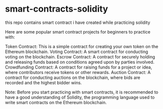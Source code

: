 # smart-contracts-solidity
this repo contains smart contract i have created while practicing solidity

Here are some popular smart contract projects for beginners to practice with:

Token Contract: This is a simple contract for creating your own token on the Ethereum blockchain.
Voting Contract: A smart contract for conducting voting on the blockchain.
Escrow Contract: A contract for securely holding and releasing funds based on conditions agreed upon by parties involved.
Crowdfunding Contract: A contract for raising funds for a project or idea, where contributors receive tokens or other rewards.
Auction Contract: A contract for conducting auctions on the blockchain, where bids are recorded and the highest bidder wins.

Note: Before you start practicing with smart contracts, it is recommended to have a good understanding of Solidity, the programming language used to write smart contracts on the Ethereum blockchain.





